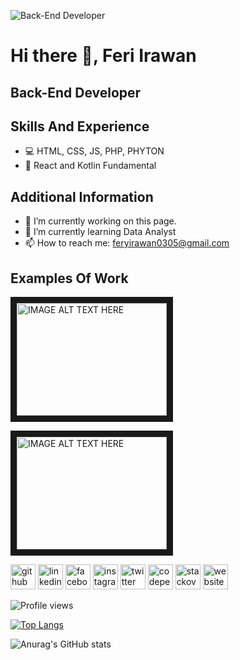 <!--ini dibuat dengan https://arturssmirnovs.github.io/github-profile-readme-generator/-->

![Back-End Developer](https://user-images.githubusercontent.com/61820040/114247739-14670b00-99c0-11eb-9115-8dd221ea46ac.gif)

# Hi there 👋, Feri Irawan
## Back-End Developer

## Skills And Experience
* 💻 HTML, CSS, JS, PHP, PHYTON
* 📱 React and Kotlin Fundamental



## Additional Information
- 🔭 I’m currently working on this page. 
- 🌱 I’m currently learning Data Analyst 
- 📫 How to reach me: feryirawan0305@gmail.com 


## Examples Of Work

<a href="http://www.youtube.com/watch?feature=player_embedded&v=OUe97gxeZjA" target="_blank"><img src="http://img.youtube.com/vi/OUe97gxeZjA/0.jpg" alt="IMAGE ALT TEXT HERE" width="240" height="180" border="10" /></a>

<a href="http://www.youtube.com/watch?feature=player_embedded&v=lHwezhPjfB4&t=1s" target="_blank"><img src="http://img.youtube.com/vi/lHwezhPjfB4&t=1s/01.jpg" alt="IMAGE ALT TEXT HERE" width="240" height="180" border="10" /></a>



[<img src='https://cdn.jsdelivr.net/npm/simple-icons@3.0.1/icons/github.svg' alt='github' height='40'>](https://github.com/Feri03)  [<img src='https://cdn.jsdelivr.net/npm/simple-icons@3.0.1/icons/linkedin.svg' alt='linkedin' height='40'>](https://www.linkedin.com/in/feri-irawan-668718194/)  [<img src='https://cdn.jsdelivr.net/npm/simple-icons@3.0.1/icons/facebook.svg' alt='facebook' height='40'>](https://www.facebook.com/feri.killingmeinside)  [<img src='https://cdn.jsdelivr.net/npm/simple-icons@3.0.1/icons/instagram.svg' alt='instagram' height='40'>](https://www.instagram.com/feriirwn.co/)  [<img src='https://cdn.jsdelivr.net/npm/simple-icons@3.0.1/icons/twitter.svg' alt='twitter' height='40'>](https://twitter.com/Feriirwnnn)  [<img src='https://cdn.jsdelivr.net/npm/simple-icons@3.0.1/icons/codepen.svg' alt='codepen' height='40'>](https://codepen.io/ferry-irawan)  [<img src='https://cdn.jsdelivr.net/npm/simple-icons@3.0.1/icons/stackoverflow.svg' alt='stackoverflow' height='40'>](https://stackoverflow.com/users/14016992)  [<img src='https://cdn.jsdelivr.net/npm/simple-icons@3.0.1/icons/icloud.svg' alt='website' height='40'>](https://feri03.github.io/)  

![Profile views](https://gpvc.arturio.dev/Feri03)

[![Top Langs](https://github-readme-stats.vercel.app/api/top-langs/?username=Feri03)](https://github.com/anuraghazra/github-readme-stats)  
<!--[![Anurag's GitHub stats](https://github-readme-stats.vercel.app/api?username=feri03)](https://github.com/anuraghazra/github-readme-stats)-->
![Anurag's GitHub stats](https://github-readme-stats.vercel.app/api?username=feri03&show_icons=true&theme=react)



<!--
**Feri03/Feri03** is a ✨ _special_ ✨ repository because its `README.md` (this file) appears on your GitHub profile.

Here are some ideas to get you started:

- 🔭 I’m currently working on ...
- 🌱 I’m currently learning ...
- 👯 I’m looking to collaborate on ...
- 🤔 I’m looking for help with ...
- 💬 Ask me about ...
- 📫 How to reach me: ...
- 😄 Pronouns: ...
- ⚡ Fun fact: ...
-->
